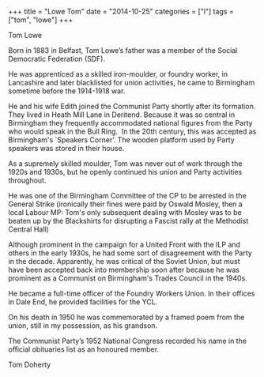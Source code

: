 +++
title = "Lowe Tom"
date = "2014-10-25"
categories = ["l"]
tags = ["tom", "lowe"]
+++

Tom Lowe

Born in 1883 in Belfast, Tom Lowe’s father was a member of the Social Democratic Federation (SDF).

He was apprenticed as a skilled iron-moulder, or foundry worker, in Lancashire and later blacklisted for union activities, he came to Birmingham sometime before the 1914-1918 war.

He and his wife Edith joined the Communist Party shortly after its formation. They lived in Heath Mill Lane in Deritend. Because it was so central in Birmingham they frequently accommodated national figures from the Party who would speak in the Bull Ring.  In the 20th century, this was accepted as Birmingham's \`Speakers Corner’. The wooden platform used by Party speakers was stored in their house.

As a supremely skilled moulder, Tom was never out of work through the 1920s and 1930s, but he openly continued his union and Party activities throughout.

He was one of the Birmingham Committee of the CP to be arrested in the General Strike (ironically their fines were paid by Oswald Mosley, then a local Labour MP: Tom's only subsequent dealing with Mosley was to be beaten up by the Blackshirts for disrupting a Fascist rally at the Methodist Central Hall)

Although prominent in the campaign for a United Front with the ILP and others in the early 1930s, he had some sort of disagreement with the Party in the decade. Apparently, he was critical of the Soviet Union, but must have been accepted back into membership soon after because he was prominent as a Communist on Birmingham's Trades Council in the 1940s.

He became a full-time officer of the Foundry Workers Union. In their offices in Dale End, he provided facilities for the YCL.

On his death in 1950 he was commemorated by a framed poem from the union, still in my possession, as his grandson.

The Communist Party’s 1952 National Congress recorded his name in the official obituaries list as an honoured member.

Tom Doherty
